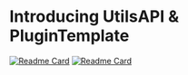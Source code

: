 # Introducing UtilsAPI & PluginTemplate
[![Readme Card](https://github-readme-stats.vercel.app/api/pin/?username=EclipseBETA&repo=UtilsAPI&theme=white)](https://github.com/EclipseBETA/UtilsAPI)
[![Readme Card](https://github-readme-stats.vercel.app/api/pin/?username=EclipseBETA&repo=PluginTemplate&theme=white)](https://github.com/EclipseBETA/PluginTemplate)
